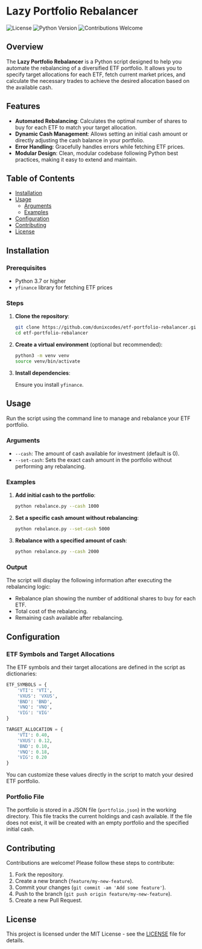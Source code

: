 
# Lazy Portfolio Rebalancer

![License](https://img.shields.io/github/license/dunixcodes/lazy_portfolio)
![Python Version](https://img.shields.io/badge/python-3.7%2B-blue)
![Contributions Welcome](https://img.shields.io/badge/contributions-welcome-brightgreen)

## Overview

The **Lazy Portfolio Rebalancer** is a Python script designed to help you automate the rebalancing of a diversified ETF portfolio. It allows you to specify target allocations for each ETF, fetch current market prices, and calculate the necessary trades to achieve the desired allocation based on the available cash.

## Features

- **Automated Rebalancing**: Calculates the optimal number of shares to buy for each ETF to match your target allocation.
- **Dynamic Cash Management**: Allows setting an initial cash amount or directly adjusting the cash balance in your portfolio.
- **Error Handling**: Gracefully handles errors while fetching ETF prices.
- **Modular Design**: Clean, modular codebase following Python best practices, making it easy to extend and maintain.

## Table of Contents

- [Installation](#installation)
- [Usage](#usage)
  - [Arguments](#arguments)
  - [Examples](#examples)
- [Configuration](#configuration)
- [Contributing](#contributing)
- [License](#license)

## Installation

### Prerequisites

- Python 3.7 or higher
- `yfinance` library for fetching ETF prices

### Steps

1. **Clone the repository**:

   ```bash
   git clone https://github.com/dunixcodes/etf-portfolio-rebalancer.git
   cd etf-portfolio-rebalancer
   ```

2. **Create a virtual environment** (optional but recommended):

   ```bash
   python3 -m venv venv
   source venv/bin/activate
   ```

3. **Install dependencies**:

   Ensure you install `yfinance`.

## Usage

Run the script using the command line to manage and rebalance your ETF portfolio.

### Arguments

- `--cash`: The amount of cash available for investment (default is 0).
- `--set-cash`: Sets the exact cash amount in the portfolio without performing any rebalancing.

### Examples

1. **Add initial cash to the portfolio**:

   ```bash
   python rebalance.py --cash 1000
   ```

2. **Set a specific cash amount without rebalancing**:

   ```bash
   python rebalance.py --set-cash 5000
   ```

3. **Rebalance with a specified amount of cash**:

   ```bash
   python rebalance.py --cash 2000
   ```

### Output

The script will display the following information after executing the rebalancing logic:

- Rebalance plan showing the number of additional shares to buy for each ETF.
- Total cost of the rebalancing.
- Remaining cash available after rebalancing.

## Configuration

### ETF Symbols and Target Allocations

The ETF symbols and their target allocations are defined in the script as dictionaries:

```python
ETF_SYMBOLS = {
    'VTI': 'VTI',
    'VXUS': 'VXUS',
    'BND': 'BND',
    'VNQ': 'VNQ',
    'VIG': 'VIG'
}

TARGET_ALLOCATION = {
    'VTI': 0.40,
    'VXUS': 0.12,
    'BND': 0.10,
    'VNQ': 0.18,
    'VIG': 0.20
}
```

You can customize these values directly in the script to match your desired ETF portfolio.

### Portfolio File

The portfolio is stored in a JSON file (`portfolio.json`) in the working directory. This file tracks the current holdings and cash available. If the file does not exist, it will be created with an empty portfolio and the specified initial cash.

## Contributing

Contributions are welcome! Please follow these steps to contribute:

1. Fork the repository.
2. Create a new branch (`feature/my-new-feature`).
3. Commit your changes (`git commit -am 'Add some feature'`).
4. Push to the branch (`git push origin feature/my-new-feature`).
5. Create a new Pull Request.

## License

This project is licensed under the MIT License - see the [LICENSE](LICENSE) file for details.
